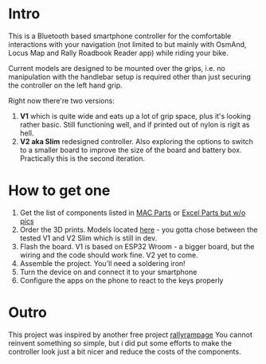 # Intro

This is a Bluetooth based smartphone controller for the comfortable interactions with your navigation (not limited to but mainly with OsmAnd, Locus Map and Rally Roadbook Reader app) while riding your bike.

Current models are designed to be mounted over the grips, i.e. no manipulation with the handlebar setup is required other than just securing the controller on the left hand grip.

Right now there're two versions:
1. **V1** which is quite wide and eats up a lot of grip space, plus it's looking rather basic. Still functioning well, and if printed out of nylon is rigit as hell.
2. **V2 aka Slim** redesigned controller. Also exploring the options to switch to a smaller board to improve the size of the board and battery box. Practically this is the second iteration.

# How to get one
1. Get the list of components listed in [MAC Parts](controller/Reference/parts.numbers) or [Excel Parts but w/o pics](controller/Reference/parts.xlsx)
2. Order the 3D prints. Models located [here](controller/Reference/casing) - you gotta chose between the tested V1 and V2 Slim which is still in dev.
3. Flash the board. V1 is based on ESP32 Wroom - a bigger board, but the wiring and the code should work fine. V2 yet to come.
4. Assemble the project. You'll need a soldering iron!
5. Turn the device on and connect it to your smartphone
6. Configure the apps on the phone to react to the keys properly

# Outro
This project was inspired by another free project [rallyrampage](https://www.rallyrampage.com/product/bluetooth-navigation-handlebar-controller-version-1-7-3-6b/)
You cannot reinvent something so simple, but i did put some efforts to make the controller look just a bit nicer and reduce the costs of the components.
